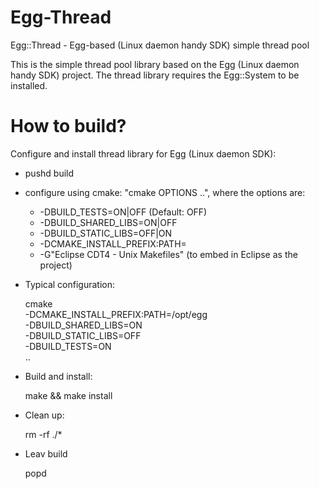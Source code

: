 # Egg-Thread
Egg::Thread - Egg-based (Linux daemon handy SDK) simple thread pool

This is the simple thread pool library based on the Egg (Linux daemon handy 
SDK) project. The thread library requires the Egg::System to be installed.

# How to build?

Configure and install thread library for Egg (Linux daemon SDK):

  - pushd build

  - configure using cmake: "cmake OPTIONS ..", where the options are:

    * -DBUILD_TESTS=ON|OFF (Default: OFF)
    * -DBUILD_SHARED_LIBS=ON|OFF
    * -DBUILD_STATIC_LIBS=OFF|ON
    * -DCMAKE_INSTALL_PREFIX:PATH=<phoenix prefix>
    * -G"Eclipse CDT4 - Unix Makefiles" (to embed in Eclipse as the project)

  - Typical configuration:

    cmake \
        -DCMAKE_INSTALL_PREFIX:PATH=/opt/egg  \
	      -DBUILD_SHARED_LIBS=ON \
	      -DBUILD_STATIC_LIBS=OFF \
	      -DBUILD_TESTS=ON \
        ..

  - Build and install:
  
    make && make install

  - Clean up: 
  
    rm -rf ./*

  - Leav build
  
    popd

